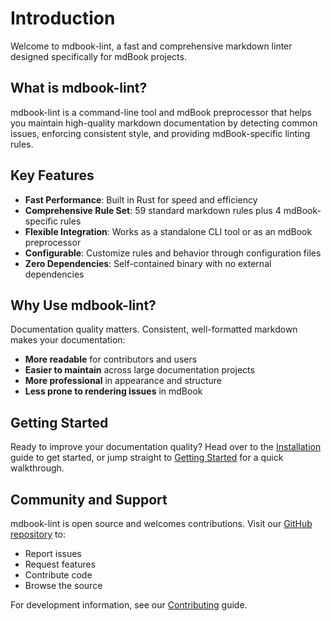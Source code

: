 # Introduction

Welcome to mdbook-lint, a fast and comprehensive markdown linter designed specifically for mdBook projects.

## What is mdbook-lint?

mdbook-lint is a command-line tool and mdBook preprocessor that helps you maintain high-quality markdown documentation by detecting common issues, enforcing consistent style, and providing mdBook-specific linting rules.

## Key Features

- **Fast Performance**: Built in Rust for speed and efficiency
- **Comprehensive Rule Set**: 59 standard markdown rules plus 4 mdBook-specific rules
- **Flexible Integration**: Works as a standalone CLI tool or as an mdBook preprocessor
- **Configurable**: Customize rules and behavior through configuration files
- **Zero Dependencies**: Self-contained binary with no external dependencies

## Why Use mdbook-lint?

Documentation quality matters. Consistent, well-formatted markdown makes your documentation:

- **More readable** for contributors and users
- **Easier to maintain** across large documentation projects
- **More professional** in appearance and structure
- **Less prone to rendering issues** in mdBook

## Getting Started

Ready to improve your documentation quality? Head over to the [Installation](./installation.md) guide to get started, or jump straight to [Getting Started](./getting-started.md) for a quick walkthrough.

## Community and Support

mdbook-lint is open source and welcomes contributions. Visit our [GitHub repository](https://github.com/joshrotenberg/mdbook-lint) to:

- Report issues
- Request features
- Contribute code
- Browse the source

For development information, see our [Contributing](./contributing.md) guide.